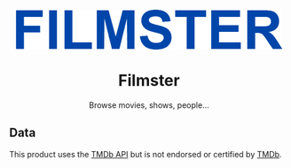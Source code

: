 <p align="center">
  <img width="480" align="center" src="logo/filmster-wide-small.png">
</p>

<h1 align="center">
  Filmster
</h1>

<p align="center">
  Browse movies, shows, people...
</p>

## Data
This product uses the [TMDb API](https://www.themoviedb.org/documentation/api) but is not endorsed or certified by [TMDb](https://www.themoviedb.org/).
